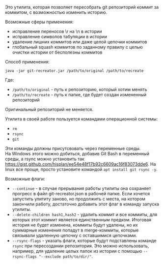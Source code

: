 Это утилита, которая позволяет пересобрать git репозиторий коммит за коммитом, 
с возможностью изменить историю.

Возможные сферы применения:    
- исправление переносов \r на \n в истории  
- исправление символов табуляции в истории
- удаление лишних коммитов или даже целой цепочки коммитов
- глобальный squash коммитов по заданному правилу с целью очистки истории от бесполезны коммитов

Способ применения:  

```shell script
java -jar git-recreator.jar /path/to/original /path/to/recreate
```

Где:  
- `/path/to/original` - путь к репозиторию, который хотим менять
- `/path/to/recreate` - путь к папке, где будет создан измененный репозиторий

Оригинальный репозиторий не меняется.

Утилита в своей работе пользуется командами операционной системы: 
- `rm`
- `rsync`
- `git`

Эти команды должны присутсвовать через переменные среды.  
На Windows этого можно добиться, добавив Git Bash в переменный среды, 
а rsync можно установить так https://gist.github.com/hisplan/ee54e48f17b92c6609ac16f83073dde6.
На linux все проще, просто установите командой `apt install git rsync -y`.

Возможные флаги:  
-  `--continue` - в случае прерывания работы утилиты она сохраняет прогресс в файл 
git-recreator.json в рабочей папке. Если хочется запустить улититу заново, но продолжить с места, 
на котором закончили работу, достаточно добавить этот флаг в команду запуска утилиты.
-  `--delete-children hash1,hash2` - удалить коммит и все коммиты, для которых этот коммит является единственным предком.
Итоговая история не будет изменена, коммиты будут удалены, но их суммарные изменения попадут в merge-коммиты, которые связывали
удаленную цепочку с оставшимися цепочками.
-  `--rsync-flags` - указать флаги, которые будут подставлены команде `rsync` при пересоздании репозитория. 
Это можно использовать, например, для удаление целых папок из истории с помощью `--rsync-flags "--exclude path/to/dir/"`. 
